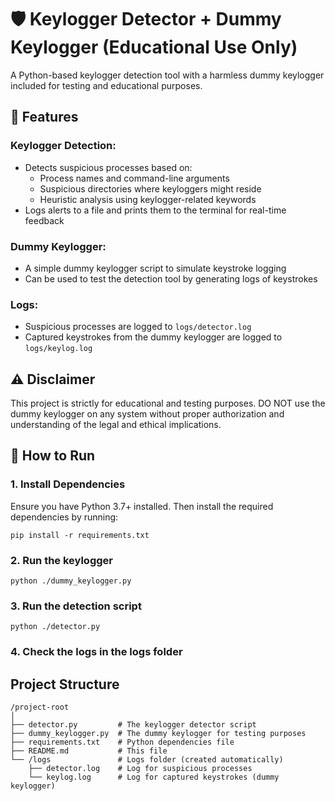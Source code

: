 # 🛡️ Keylogger Detector + Dummy Keylogger (Educational Use Only)

A Python-based keylogger detection tool with a harmless dummy keylogger included for testing and educational purposes.

## 📌 Features

### Keylogger Detection:
- Detects suspicious processes based on:
  - Process names and command-line arguments
  - Suspicious directories where keyloggers might reside
  - Heuristic analysis using keylogger-related keywords
- Logs alerts to a file and prints them to the terminal for real-time feedback

### Dummy Keylogger:
- A simple dummy keylogger script to simulate keystroke logging
- Can be used to test the detection tool by generating logs of keystrokes

### Logs:
- Suspicious processes are logged to `logs/detector.log`
- Captured keystrokes from the dummy keylogger are logged to `logs/keylog.log`

## ⚠️ Disclaimer
This project is strictly for educational and testing purposes. DO NOT use the dummy keylogger on any system without proper authorization and understanding of the legal and ethical implications.

## 🧪 How to Run

### 1. Install Dependencies
Ensure you have Python 3.7+ installed. Then install the required dependencies by running:

```
pip install -r requirements.txt
```

### 2. Run the keylogger
```
python ./dummy_keylogger.py
```

### 3. Run the detection script
```
python ./detector.py
```

### 4. Check the logs in the logs folder

## Project Structure
```
/project-root
│
├── detector.py         # The keylogger detector script
├── dummy_keylogger.py  # The dummy keylogger for testing purposes
├── requirements.txt    # Python dependencies file
├── README.md           # This file
└── /logs               # Logs folder (created automatically)
    ├── detector.log    # Log for suspicious processes
    └── keylog.log      # Log for captured keystrokes (dummy keylogger)
```